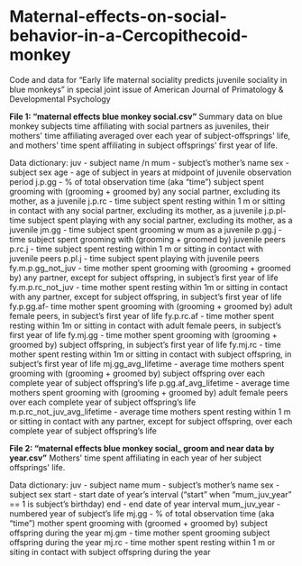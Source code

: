 # Maternal-effects-on-social-behavior-in-a-Cercopithecoid-monkey
Code and data for “Early life maternal sociality predicts juvenile sociality in blue monkeys”
in special joint issue of American Journal of Primatology & Developmental Psychology 


**File 1: “maternal effects blue monkey social.csv”**
Summary data on blue monkey subjects time affiliating with social partners as juveniles, their mothers' time affiliating averaged over each year of subject-offsprings' life, and mothers' time spent affiliating in subject offsprings' first year of life.

Data dictionary:
juv - subject name /n
mum - subject’s mother’s name
sex - subject sex
age - age of subject in years at midpoint of juvenile observation period
j.p.gg - % of total observation time (aka “time”) subject spent grooming with (grooming + groomed by) any social partner, excluding its mother, as a juvenile
j.p.rc - time subject spent resting within 1 m or sitting in contact with any social partner, excluding its mother, as a juvenile
j.p.pl- time subject spent playing with any social partner, excluding its mother, as a juvenile
jm.gg - time subject spent grooming w mum as a juvenile
p.gg.j - time subject spent grooming with (grooming + groomed by) juvenile peers
p.rc.j - time subject spent resting within 1 m or sitting in contact with juvenile peers
p.pl.j - time subject spent playing with juvenile peers
fy.m.p.gg_not_juv - time mother spent grooming with  (grooming + groomed by)  any partner, except for subject offspring, in subject’s first year of life
fy.m.p.rc_not_juv - time mother spent resting within 1m or sitting in contact with any partner, except for subject offspring, in subject’s first year of life
fy.p.gg.af- time mother spent grooming with  (grooming + groomed by) adult female peers, in subject’s first year of life
fy.p.rc.af  - time mother spent resting within 1m or sitting in contact with adult female peers, in subject’s first year of life
fy.mj.gg - time mother spent grooming with  (grooming + groomed by) subject offspring, in subject’s first year of life
fy.mj.rc  - time mother spent resting within 1m or sitting in contact with subject offspring, in subject’s first year of life
mj.gg_avg_lifetime - average time mothers spent grooming with (grooming + groomed by) subject offspring over each complete year of subject offspring’s life
p.gg.af_avg_lifetime - average time mothers spent grooming with (grooming + groomed by) adult female peers over each complete year of subject offspring’s life
m.p.rc_not_juv_avg_lifetime - average time mothers spent resting within 1 m or sitting in contact with any partner, except for subject offspring, over each complete year of subject offspring’s life

**File 2: “maternal effects blue monkey social_ groom and near data by year.csv”**
Mothers' time spent affiliating in each year of her subject offsprings' life.

Data dictionary:
juv - subject name
mum - subject’s mother’s name
sex - subject sex
start - start date of year’s interval (“start” when “mum_juv_year” == 1 is subject’s birthday)
end - end date of year interval
mum_juv_year - numbered year of subject’s life
mj.gg - % of total observation time (aka “time”) mother spent grooming with (groomed + groomed by) subject offspring during the year
mj.gm  -  time mother spent grooming subject offspring during the year
mj.rc - time mother spent resting within 1 m or siting in contact with subject offspring during the year

